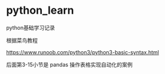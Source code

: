 # python_learn

python基础学习记录

根据菜鸟教程

https://www.runoob.com/python3/python3-basic-syntax.html

后面第3-15小节是 pandas 操作表格实现自动化的案例

